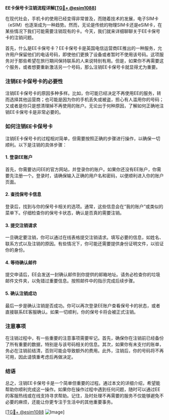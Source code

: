 **EE卡保号卡注销流程详解[[TG💪+ @esim1088](https://t.me/s/esim1088)]**

在现代社会，手机卡的使用已经变得非常普及，而随着技术的发展，电子SIM卡（eSIM）也逐渐成为一种趋势。然而，无论是传统的物理SIM卡还是eSIM卡，在某些情况下我们可能需要注销现有的卡。今天，我们就来详细聊聊关于EE卡保号卡的注销问题。

首先，什么是EE卡保号卡？EE卡保号卡是英国电信运营商EE推出的一种服务，允许用户保留他们的电话号码，即使他们更换了设备或者暂时不使用该号码。这项服务对于那些希望在旅行期间保持联系的人来说特别有用。但是，如果你不再需要这个服务，或者想要重新激活另一个号码，那么注销EE卡保号卡就显得尤为重要。

### 注销EE卡保号卡的必要性

注销EE卡保号卡的原因多种多样。比如，你可能已经决定不再使用EE的服务，转而选择其他运营商；也可能是因为你的手机丢失或被盗，担心有人滥用你的号码；又或者是你只是想清理掉不再使用的账户。无论出于何种原因，了解如何正确地注销EE卡保号卡是非常必要的。

### 如何注销EE卡保号卡

注销EE卡保号卡的过程相对简单，但需要按照正确的步骤进行操作，以确保一切顺利。以下是注销的具体步骤：

#### 1. 登录EE账户

首先，你需要访问EE的官方网站，并登录你的账户。如果你还没有EE账户，你需要先注册一个。登录时，请确保输入正确的用户名和密码，以便顺利进入你的账户页面。

#### 2. 查找保号卡信息

登录后，找到与你的保号卡相关的选项。通常，这些信息会在“我的账户”或类似的菜单下。仔细检查你的保号卡状态，确认是否真的需要注销。

#### 3. 提交注销请求

一旦确定要注销，你可以通过在线表格提交注销请求。填写必要的信息，如姓名、联系方式以及注销的原因。有些情况下，你可能还需要提供身份证明文件，以验证你的身份。

#### 4. 等待确认邮件

提交申请后，EE会发送一封确认邮件到你提供的邮箱地址。请务必检查你的垃圾邮件文件夹，以免错过重要信息。按照邮件中的指示完成后续步骤。

#### 5. 确认注销成功

最后一步是确认注销是否成功。你可以再次登录EE账户查看保号卡的状态，或者直接联系EE客服确认。如果一切顺利，你的保号卡将会被正式注销。

### 注意事项

在注销过程中，有一些重要的注意事项需要牢记。首先，确保你在注销前已经备份了所有重要的数据，特别是与该号码相关的信息。其次，如果你有未支付的账单，务必在注销前结清，否则可能会导致额外的费用。此外，注销后，你的号码将不再可用，因此请慎重考虑后再做决定。

### 结语

总之，注销EE卡保号卡是一个简单但重要的过程。通过本文的详细介绍，希望能帮助你顺利完成这一操作。如果你在操作过程中遇到任何问题，随时可以通过EE的客服热线或在线支持寻求帮助。记住，及时处理不再需要的服务不仅能够避免不必要的麻烦，还能让你更专注于生活中的其他重要事务。

[[TG💪+ @esim1088](https://t.me/s/esim1088) ![Image](https://i.postimg.cc/4NQfJmqS/Snipaste-2025-05-13-00-14-12.png)]
